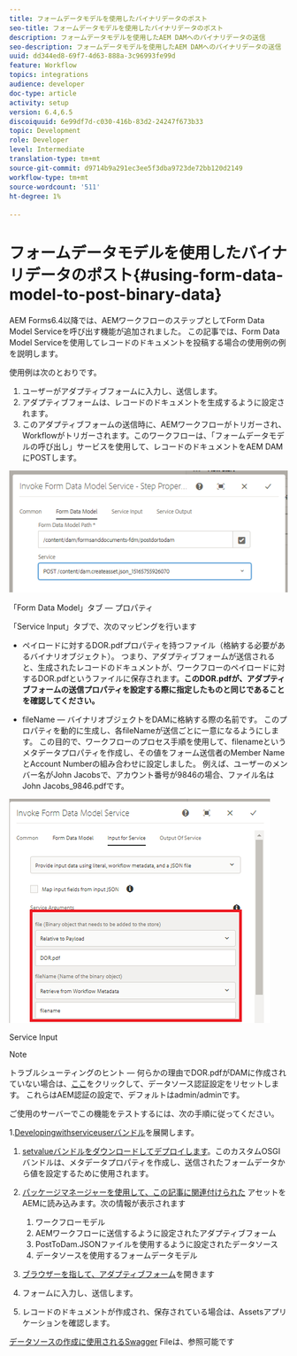 ```yaml
---
title: フォームデータモデルを使用したバイナリデータのポスト
seo-title: フォームデータモデルを使用したバイナリデータのポスト
description: フォームデータモデルを使用したAEM DAMへのバイナリデータの送信
seo-description: フォームデータモデルを使用したAEM DAMへのバイナリデータの送信
uuid: dd344ed8-69f7-4d63-888a-3c96993fe99d
feature: Workflow
topics: integrations
audience: developer
doc-type: article
activity: setup
version: 6.4,6.5
discoiquuid: 6e99df7d-c030-416b-83d2-24247f673b33
topic: Development
role: Developer
level: Intermediate
translation-type: tm+mt
source-git-commit: d9714b9a291ec3ee5f3dba9723de72bb120d2149
workflow-type: tm+mt
source-wordcount: '511'
ht-degree: 1%

---
```



# フォームデータモデルを使用したバイナリデータのポスト{#using-form-data-model-to-post-binary-data}

AEM Forms6.4以降では、AEMワークフローのステップとしてForm Data Model Serviceを呼び出す機能が追加されました。 この記事では、Form Data Model Serviceを使用してレコードのドキュメントを投稿する場合の使用例の例を説明します。

使用例は次のとおりです。

1. ユーザーがアダプティブフォームに入力し、送信します。
1. アダプティブフォームは、レコードのドキュメントを生成するように設定されます。
1. このアダプティブフォームの送信時に、AEMワークフローがトリガーされ、 Workflowがトリガーされます。このワークフローは、「フォームデータモデルの呼び出し」サービスを使用して、レコードのドキュメントをAEM DAMにPOSTします。

![posttodam](assets/posttodamshot1.png)

「Form Data Model」タブ — プロパティ

「Service Input」タブで、次のマッピングを行います

* ペイロードに対するDOR.pdfプロパティを持つファイル（格納する必要があるバイナリオブジェクト）。 つまり、アダプティブフォームが送信されると、生成されたレコードのドキュメントが、ワークフローのペイロードに対するDOR.pdfというファイルに保存されます。**このDOR.pdfが、アダプティブフォームの送信プロパティを設定する際に指定したものと同じであることを確認してください。**

* fileName — バイナリオブジェクトをDAMに格納する際の名前です。 このプロパティを動的に生成し、各fileNameが送信ごとに一意になるようにします。 この目的で、ワークフローのプロセス手順を使用して、filenameというメタデータプロパティを作成し、その値をフォーム送信者のMember NameとAccount Numberの組み合わせに設定しました。 例えば、ユーザーのメンバー名がJohn Jacobsで、アカウント番号が9846の場合、ファイル名はJohn Jacobs_9846.pdfです。

![fdmserviceinput](assets/fdminputservice.png)

Service Input

>[!NOTE]
>
>トラブルシューティングのヒント — 何らかの理由でDOR.pdfがDAMに作成されていない場合は、[ここ](http://localhost:4502/mnt/overlay/fd/fdm/gui/components/admin/fdmcloudservice/properties.html?item=%2Fconf%2Fglobal%2Fsettings%2Fcloudconfigs%2Ffdm%2Fpostdortodam)をクリックして、データソース認証設定をリセットします。 これらはAEM認証の設定で、デフォルトはadmin/adminです。

ご使用のサーバーでこの機能をテストするには、次の手順に従ってください。

1.[Developingwithserviceuserバンドル](/help/forms/assets/common-osgi-bundles/DevelopingWithServiceUser.jar)を展開します。

1. [setvalueバンドルをダウンロードしてデプロイします](/help/forms/assets/common-osgi-bundles/SetValueApp.core-1.0-SNAPSHOT.jar)。このカスタムOSGIバンドルは、メタデータプロパティを作成し、送信されたフォームデータから値を設定するために使用されます。

1. [パッケージマネージャーを使用して、この記事に関連付けられた](assets/postdortodam.zip) アセットをAEMに読み込みます。次の情報が表示されます

   1. ワークフローモデル
   1. AEMワークフローに送信するように設定されたアダプティブフォーム
   1. PostToDam.JSONファイルを使用するように設定されたデータソース
   1. データソースを使用するフォームデータモデル

1. [ブラウザーを指して、アダプティブフォーム](http://localhost:4502/content/dam/formsanddocuments/helpx/timeoffrequestform/jcr:content?wcmmode=disabled)を開きます
1. フォームに入力し、送信します。
1. レコードのドキュメントが作成され、保存されている場合は、Assetsアプリケーションを確認します。


[データソースの作成に使用されるSwagger](http://localhost:4502/conf/global/settings/cloudconfigs/fdm/postdortodam/jcr:content/swaggerFile)  Fileは、参照可能です
